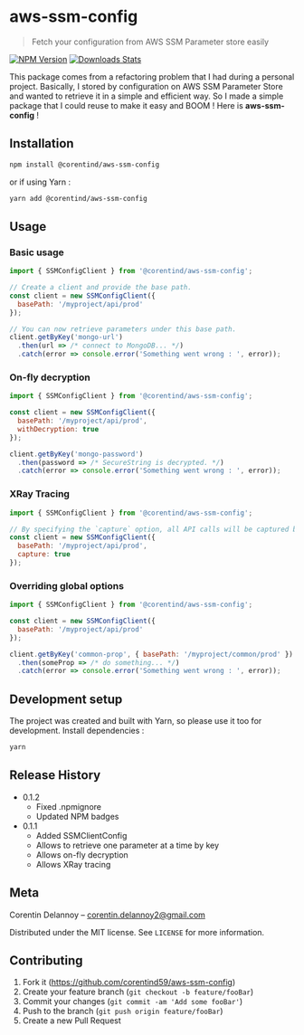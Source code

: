 # aws-ssm-config
> Fetch your configuration from AWS SSM Parameter store easily

[![NPM Version][npm-image]][npm-url]
[![Downloads Stats][npm-downloads]][npm-url]

This package comes from a refactoring problem that I had during a personal project.
Basically, I stored by configuration on AWS SSM Parameter Store and wanted to retrieve it
in a simple and efficient way. So I made a simple package that I could reuse to
make it easy and BOOM ! Here is **aws-ssm-config** ! 

## Installation

```sh
npm install @corentind/aws-ssm-config
```

or if using Yarn :

````sh
yarn add @corentind/aws-ssm-config
````

## Usage

### Basic usage

```js
import { SSMConfigClient } from '@corentind/aws-ssm-config';

// Create a client and provide the base path.
const client = new SSMConfigClient({
  basePath: '/myproject/api/prod'
});

// You can now retrieve parameters under this base path.
client.getByKey('mongo-url')
  .then(url => /* connect to MongoDB... */)
  .catch(error => console.error('Something went wrong : ', error));
```

### On-fly decryption

```js
import { SSMConfigClient } from '@corentind/aws-ssm-config';

const client = new SSMConfigClient({
  basePath: '/myproject/api/prod',
  withDecryption: true
});

client.getByKey('mongo-password')
  .then(password => /* SecureString is decrypted. */)
  .catch(error => console.error('Something went wrong : ', error));
```

### XRay Tracing

```js
import { SSMConfigClient } from '@corentind/aws-ssm-config';

// By specifying the `capture` option, all API calls will be captured by XRay.
const client = new SSMConfigClient({
  basePath: '/myproject/api/prod',
  capture: true
});
```

### Overriding global options

```js
import { SSMConfigClient } from '@corentind/aws-ssm-config';

const client = new SSMConfigClient({
  basePath: '/myproject/api/prod'
});

client.getByKey('common-prop', { basePath: '/myproject/common/prod' })
  .then(someProp => /* do something... */)
  .catch(error => console.error('Something went wrong : ', error));
```

## Development setup

The project was created and built with Yarn, so please use it too for development.
Install dependencies :

```sh
yarn
```

## Release History

* 0.1.2
    * Fixed .npmignore
    * Updated NPM badges
* 0.1.1
    * Added SSMClientConfig
    * Allows to retrieve one parameter at a time by key
    * Allows on-fly decryption
    * Allows XRay tracing

## Meta

Corentin Delannoy – corentin.delannoy2@gmail.com

Distributed under the MIT license. See ``LICENSE`` for more information.

## Contributing

1. Fork it (<https://github.com/corentind59/aws-ssm-config>)
2. Create your feature branch (`git checkout -b feature/fooBar`)
3. Commit your changes (`git commit -am 'Add some fooBar'`)
4. Push to the branch (`git push origin feature/fooBar`)
5. Create a new Pull Request

<!-- Markdown link & img dfn's -->
[npm-image]: https://img.shields.io/npm/v/@corentind/aws-ssm-config.svg?style=flat-square
[npm-url]: https://npmjs.org/package/@corentind/aws-ssm-config
[npm-downloads]: https://img.shields.io/npm/dm/@corentind/aws-ssm-config.svg?style=flat-square

